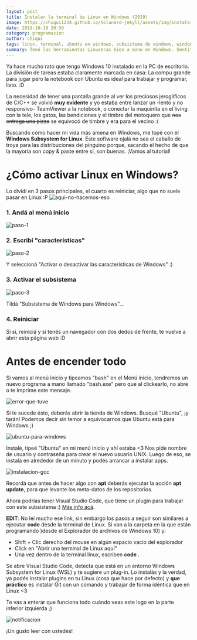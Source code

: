 ```yaml
---
layout: post
title: Instalar la terminal de Linux en Windows (2019)
image: https://chiqui1234.github.io/holanerd-jekyll/assets/img/instalar-la-terminal-de-linux-en-windows/poster.jpg
date: 2019-10-19 20:50
category: programacion
author: chiqui
tags: linux, terminal, ubuntu en windows, subsistema de windows, windows subsystem
summary: Tené las herramientas Linuxeras bien a mano en Windows. Sentite cómo en casa :)
---
```

Ya hace mucho rato que tengo Windows 10 instalado en la PC de escritorio. La división de tareas estaba claramente marcada en casa:
La compu grande para jugar pero la notebook con Ubuntu es ideal para trabajar y programar, listo. :D

La necesidad de tener una pantalla grande al ver los preciosos jeroglíficos de C/C++ se volvió **muy evidente** y yo estaba entre lanzar un -lento y no responsivo- TeamViewer a la notebook, o conectar la maquinita en el living con la tele, los gatos, las bendiciones y el timbre del motoquero que ~~nos entrega una pizza~~ se equivocó de timbre y era para el vecino :(

Buscando cómo hacer mi vida más amena en Windows, me topé con el **Windows Subsystem for Linux**. Este software ojalá no sea el caballo de troya para las distribuciones del pinguino porque, sacando el hecho de que la mayoría son copy & paste entre sí, son buenas.
¡Vamos al tutorial!

# ¿Cómo activar Linux en Windows?

Lo dividí en 3 pasos principales, el cuarto es reiniciar, algo que no suele pasar en Linux :P
![aqui-no-hacemos-eso](https://pm1.narvii.com/6910/ae67563a2ad03e8cb9db7b4fd946b1722a642ee2r1-1078-572v2_hq.jpg)

### 1. Andá al menú inicio

![paso-1](https://chiqui1234.github.io/holanerd-jekyll/assets/img/instalar-la-terminal-de-linux-en-windows/1-menu-inicio.jpg)

### 2. Escribí "características"

![paso-2](https://chiqui1234.github.io/holanerd-jekyll/assets/img/instalar-la-terminal-de-linux-en-windows/2-caracteristicas.jpg)

Y seleccioná "Activar o desactivar las características de Windows" :)

### 3. Activar el subsistema

![paso-3](https://chiqui1234.github.io/holanerd-jekyll/assets/img/instalar-la-terminal-de-linux-en-windows/3-activar-subsistema-de-linux.jpg)

Tildá "Subsistema de Windows para Windows"...

### 4. Reiniciar 

Si si, reiniciá y si tenés un navegador con dos dedos de frente, te vuelve a abrir esta página web :D

# Antes de encender todo

Si vamos al menú inicio y tipeamos "bash" en el Menú inicio, tendremos un nuevo programa a mano llamado "bash.exe" pero que al clickearlo, no abre o te imprime este mensaje.

![error-que-tuve](https://chiqui1234.github.io/holanerd-jekyll/assets/img/instalar-la-terminal-de-linux-en-windows/4-error.jpg)

Si te sucede ésto, deberás abrir la tienda de Windows. Busqué "Ubuntu", ¡y tarán! Podemos decir sin temor a equivocarnos que Ubuntu está para Windows ;)

![ubuntu-para-windows](https://chiqui1234.github.io/holanerd-jekyll/assets/img/instalar-la-terminal-de-linux-en-windows/5-ubuntu-in-microsoft.jpg)

Instalé, tipeé "Ubuntu" en mi menú inicio y ahí estaba <3
Nos pide nombre de usuario y contraseña para crear el nuevo usuario UNIX. Luego de eso, se instala en alrededor de un minuto y podés arrancar a instalar apps.

![instalacion-gcc](https://chiqui1234.github.io/holanerd-jekyll/assets/img/instalar-la-terminal-de-linux-en-windows/8-instalamos-lo-que-sea-en-el.jpg)

Recordá que antes de hacer algo con **apt** deberás ejecutar la acción **apt update**, para que levante los meta-datos de los repositorios.


Ahora podrías tener Visual Studio Code, que tiene un plugin para trabajar con este subsistema :) [Más info acá](https://code.visualstudio.com/docs/remote/wsl#_getting-started).

**EDIT**: No leí mucho ese link, sin embargo los pasos a seguir son similares a ejecutar **code** desde la terminal de Linux. Si van a la carpeta en la que están programando )desde el Explorador de archivos de Windows 10) y:
* Shift + Clic derecho del mouse en algún espacio vacío del explorador
* Click en "Abrir una terminal de Linux aquí"
* Una vez dentro de la terminal linux, escriben **code .**

Se abre Visual Studio Code, detecta que está en un entorno Windows Subsystem for Linux (WSL) y te sugiere un plug-in. Lo instalás y la verdad, ya podés instalar plugins en tu Linux (cosa que hace por defecto) y **que práctico** es instalar Git con un comando y trabajar de forma idéntica que en Linux <3

Te vas a enterar que funciona todo cuándo veas este logo en la parte inferior izquierda ;)

![notificacion](https://chiqui1234.github.io/holanerd-jekyll/assets/img/instalar-la-terminal-de-linux-en-windows/notificacion.JPG)

¡Un gusto leer con ustedes! 
